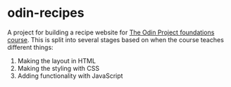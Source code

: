 # odin-recipes

A project for building a recipe website for [The Odin Project foundations course](https://www.theodinproject.com/paths/foundations/courses/foundations). This is split into several stages based on when the course teaches different things: 
1. Making the layout in HTML
2. Making the styling with CSS
3. Adding functionality with JavaScript